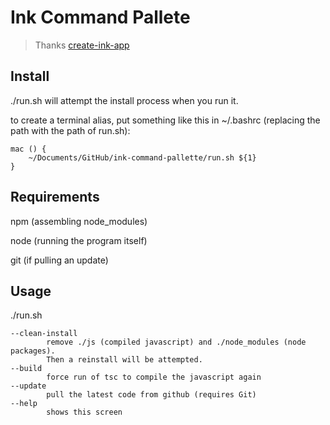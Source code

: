 # Ink Command Pallete

> Thanks [create-ink-app](https://github.com/vadimdemedes/create-ink-app)

## Install

./run.sh will attempt the install process when you run it.

to create a terminal alias, put something like this in ~/.bashrc (replacing the path with the path of run.sh):

```
mac () {
    ~/Documents/GitHub/ink-command-pallette/run.sh ${1}
}
```

## Requirements

npm (assembling node_modules)

node (running the program itself)

git (if pulling an update)

## Usage

./run.sh

    --clean-install
            remove ./js (compiled javascript) and ./node_modules (node packages).
            Then a reinstall will be attempted.
    --build
            force run of tsc to compile the javascript again
    --update
            pull the latest code from github (requires Git)
    --help
            shows this screen

